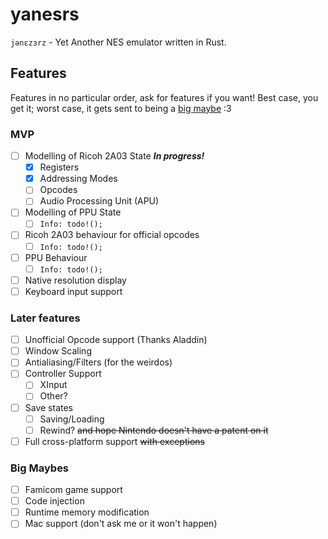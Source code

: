 # yanesrs
`jənɛzɜrz` - Yet Another NES emulator written in Rust.
## Features
Features in no particular order, ask for features if you want! Best case, you get it; worst case, it gets sent to being a [big maybe](#big-maybes) :3
### MVP
- [ ] Modelling of Ricoh 2A03 State ***In progress!***
  - [x] Registers
  - [x] Addressing Modes
  - [ ] Opcodes
  - [ ] Audio Processing Unit (APU)
- [ ] Modelling of PPU State
  - [ ] `Info: todo!();`
- [ ] Ricoh 2A03 behaviour for official opcodes
  - [ ] `Info: todo!();`
- [ ] PPU Behaviour
  - [ ] `Info: todo!();`
- [ ] Native resolution display
- [ ] Keyboard input support
### Later features 
- [ ] Unofficial Opcode support (Thanks Aladdin)
- [ ] Window Scaling
- [ ] Antialiasing/Filters (for the weirdos)
- [ ] Controller Support
  - [ ] XInput
  - [ ] Other?
- [ ] Save states
  - [ ] Saving/Loading
  - [ ] Rewind? ~~and hope Nintendo doesn't have a patent on it~~
- [ ] Full cross-platform support ~~with exceptions~~
### Big Maybes
- [ ] Famicom game support
- [ ] Code injection
- [ ] Runtime memory modification
- [ ] Mac support (don't ask me or it won't happen)
